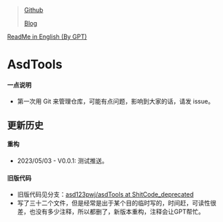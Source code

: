 > [Github](https://github.com/asd123pwj/QuickRename)
>
> [Blog](https://mwhls.top/3944.html)

[ReadMe in English (By GPT)](README_EN.md)

# AsdTools

#### 一点说明

- 第一次用 Git 来管理仓库，可能有点问题，影响到大家的话，请发 issue。

## 更新历史

#### 重构

- 2023/05/03 - V0.0.1: 测试推送。

#### 旧版代码

- 旧版代码见分支：[asd123pwj/asdTools at ShitCode_deprecated](https://github.com/asd123pwj/asdTools/tree/ShitCode_deprecated)
- 写了三十二个文件，但是经常是出于某个目的临时写的，时间赶，可读性很差，也没有多少注释，所以都删了，新版本重构，注释会让GPT帮忙。
